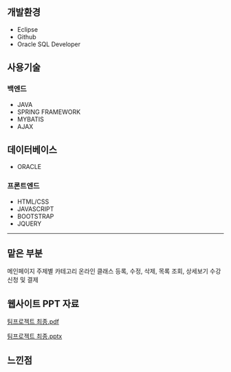 ## 개발환경

* Eclipse
* Github
* Oracle SQL Developer

## 사용기술

### 백엔드
* JAVA
* SPRING FRAMEWORK
* MYBATIS
* AJAX

## 데이터베이스
* ORACLE

### 프론트엔드
* HTML/CSS
* JAVASCRIPT
* BOOTSTRAP
* JQUERY
---

## 맡은 부분
메인페이지 주제별 카테고리
온라인 클래스 등록, 수정, 삭제, 목록 조회, 상세보기
수강신청 및 결제


## 웹사이트 PPT 자료

[팀프로젝트 최종.pdf](https://github.com/eunnnnn1996/seodangProject/files/9351112/default.pdf)

[팀프로젝트 최종.pptx](https://github.com/eunnnnn1996/seodangProject/files/9351113/default.pptx)

## 느낀점
